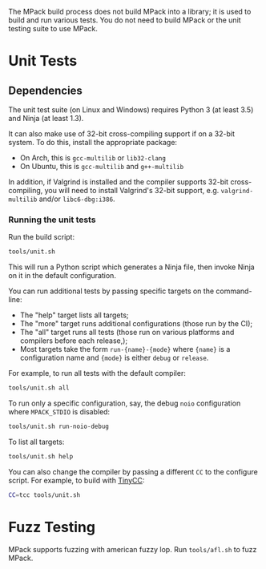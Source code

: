 The MPack build process does not build MPack into a library; it is used to build and run various tests. You do not need to build MPack or the unit testing suite to use MPack.

# Unit Tests

## Dependencies

The unit test suite (on Linux and Windows) requires Python 3 (at least 3.5) and Ninja (at least 1.3).

It can also make use of 32-bit cross-compiling support if on a 32-bit system. To do this, install the appropriate package:

- On Arch, this is `gcc-multilib` or `lib32-clang`
- On Ubuntu, this is `gcc-multilib` and `g++-multilib`

In addition, if Valgrind is installed and the compiler supports 32-bit cross-compiling, you will need to install Valgrind's 32-bit support, e.g. `valgrind-multilib` and/or `libc6-dbg:i386`.

### Running the unit tests

Run the build script:

```sh
tools/unit.sh
```

This will run a Python script which generates a Ninja file, then invoke Ninja on it in the default configuration.

You can run additional tests by passing specific targets on the command-line:

- The "help" target lists all targets;
- The "more" target runs additional configurations (those run by the CI);
- The "all" target runs all tests (those run on various platforms and compilers before each release,);
- Most targets take the form `run-{name}-{mode}` where `{name}` is a configuration name and `{mode}` is either `debug` or `release`.

For example, to run all tests with the default compiler:

```sh
tools/unit.sh all
```

To run only a specific configuration, say, the debug `noio` configuration where `MPACK_STDIO` is disabled:

```sh
tools/unit.sh run-noio-debug
```

To list all targets:

```sh
tools/unit.sh help
```

You can also change the compiler by passing a different `CC` to the configure script. For example, to build with [TinyCC](https://bellard.org/tcc/tcc-doc.html):

```sh
CC=tcc tools/unit.sh
```

# Fuzz Testing

MPack supports fuzzing with american fuzzy lop. Run `tools/afl.sh` to fuzz MPack.
